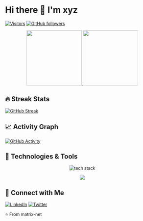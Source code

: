 # Hi there 👋 I'm xyz

[![Visitors](https://komarev.com/ghpvc/?username=matrix-net&label=Profile%20views&color=0e75b6&style=flat)](https://github.com/matrix-net)
[![GitHub followers](https://img.shields.io/github/followers/matrix-net?style=social)](https://github.com/matrix-net)

<p align="center">
  <a href="https://github.com/matrix-net">
    <img height="180em" src="https://github-readme-stats.vercel.app/api?username=matrix-net&show_icons=true&theme=radical&count_private=true"/>
    <img height="180em" src="https://github-readme-stats.vercel.app/api/top-langs/?username=matrix-net&layout=compact&theme=radical"/>
  </a>
</p>

## 🔥 Streak Stats
[![GitHub Streak](https://streak-stats.demolab.com/?user=matrix-net&theme=radical)](https://git.io/streak-stats)

## 📈 Activity Graph
[![GitHub Activity](https://github-readme-activity-graph.vercel.app/graph?username=matrix-net&theme=github-compact)](https://github.com/matrix-net)

## 🔧 Technologies & Tools
<p align="center">
  <img src="https://skillicons.dev/icons?i=js,ts,react,nodejs,python,java,aws,docker,git,github,linux" alt="tech stack" />
</p>

<p align="center">
  <img src="https://img.shields.io/endpoint?url=https://raw.githubusercontent.com/matrix-net/matrix-net/main/counter.json&label=Visitors&color=blue">
</p>


## 🤝 Connect with Me
[![LinkedIn](https://img.shields.io/badge/LinkedIn-0077B5?style=flat&logo=linkedin&logoColor=white)](https://linkedin.com/in/[YOUR_PROFILE])
[![Twitter](https://img.shields.io/badge/Twitter-1DA1F2?style=flat&logo=twitter&logoColor=white)](https://twitter.com/[YOUR_HANDLE])

⭐ From matrix-net
